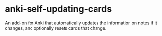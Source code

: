 # anki-self-updating-cards

An add-on for Anki that automatically updates the information on notes if it changes, and optionally resets cards that change.

